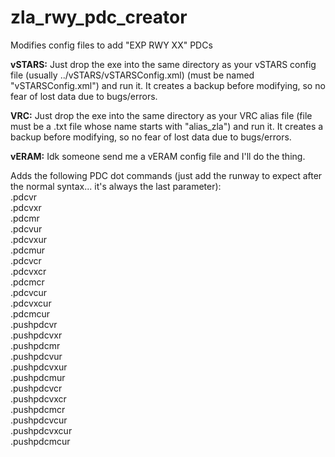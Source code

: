 # zla_rwy_pdc_creator
Modifies config files to add "EXP RWY XX" PDCs  

**vSTARS:** Just drop the exe into the same directory as your vSTARS config file (usually ../vSTARS/vSTARSConfig.xml) (must be named "vSTARSConfig.xml") and run it. It creates a backup before modifying, so no fear of lost data due to bugs/errors.  

**VRC:** Just drop the exe into the same directory as your VRC alias file (file must be a .txt file whose name starts with "alias_zla") and run it. It creates a backup before modifying, so no fear of lost data due to bugs/errors.  

**vERAM:** Idk someone send me a vERAM config file and I'll do the thing.  

Adds the following PDC dot commands (just add the runway to expect after the normal syntax... it's always the last parameter):  
.pdcvr  
.pdcvxr  
.pdcmr  
.pdcvur  
.pdcvxur  
.pdcmur  
.pdcvcr  
.pdcvxcr  
.pdcmcr   
.pdcvcur  
.pdcvxcur  
.pdcmcur  
.pushpdcvr  
.pushpdcvxr  
.pushpdcmr  
.pushpdcvur  
.pushpdcvxur  
.pushpdcmur  
.pushpdcvcr  
.pushpdcvxcr  
.pushpdcmcr   
.pushpdcvcur  
.pushpdcvxcur  
.pushpdcmcur  
